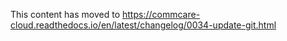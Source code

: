 This content has moved to https://commcare-cloud.readthedocs.io/en/latest/changelog/0034-update-git.html

